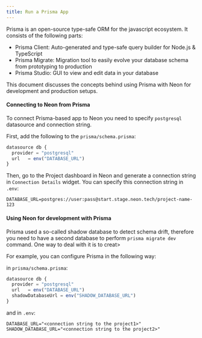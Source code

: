 ```yaml
---
title: Run a Prisma App
---
```


Prisma is an open-source type-safe ORM for the javascript ecosystem. It consists of the following parts:

- Prisma Client: Auto-generated and type-safe query builder for Node.js & TypeScript
- Prisma Migrate: Migration tool to easily evolve your database schema from prototyping to production
- Prisma Studio: GUI to view and edit data in your database

This document discusses the concepts behind using Prisma with Neon for development and production setups.

#### Connecting to Neon from Prisma

To connect Prisma-based app to Neon you need to specify `postgresql` datasource and connection string.

First, add the following to the `prisma/schema.prisma`:

```typescript
datasource db {
  provider = "postgresql"
  url   = env("DATABASE_URL")
}
```

Then, go to the Project dashboard in Neon and generate a connection string in `Connection Details` widget. You can specify this connection string in `.env`:

```shell
DATABASE_URL=postgres://user:pass@start.stage.neon.tech/project-name-123
```

#### Using Neon for development with Prisma

Prisma used a so-called shadow database to detect schema drift, therefore you need to have a second database to perform `prisma migrate dev` command. One way to deal with it is to creat>

For example, you can configure Prisma in the following way:

in `prisma/schema.prisma`:

```typescript
datasource db {
  provider = "postgresql"
  url   = env("DATABASE_URL")
  shadowDatabaseUrl = env("SHADOW_DATABASE_URL")
}
```

and in `.env`:

```shell
DATABASE_URL="<connection string to the project1>"
SHADOW_DATABASE_URL="<connection string to the project2>"
```
